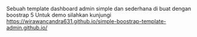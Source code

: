 Sebuah template dashboard admin simple dan sederhana di buat dengan boostrap 5
Untuk demo silahkan kunjungi https://wirawancandra631.github.io/simple-boostrap-template-admin.github.io/
